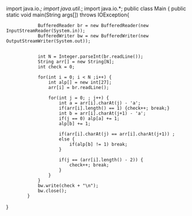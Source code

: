 import java.io.*;
import java.util.*;
import java.io.*;
public class Main {
			public static void main(String args[]) throws IOException{
				
				BufferedReader br = new BufferedReader(new InputStreamReader(System.in));
				BufferedWriter bw = new BufferedWriter(new OutputStreamWriter(System.out));
				
				
				int N = Integer.parseInt(br.readLine());
				String arr[] = new String[N];
				int check = 0;
				
				for(int i = 0; i < N ;i++) {
					int alp[] = new int[27];
					arr[i] = br.readLine();
							
					for(int j = 0; ; j++) {
						int a = arr[i].charAt(j) - 'a';
						if(arr[i].length() == 1) {check++; break;}
						int b = arr[i].charAt(j+1) - 'a';
						if(j == 0) alp[a] += 1; 
						alp[b] += 1;
						
						if(arr[i].charAt(j) == arr[i].charAt(j+1)) ;
						else {
							if(alp[b] != 1) break;
						}
						
						if(j == (arr[i].length() - 2)) {
							check++; break;
						}
					}
				}
				bw.write(check + "\n");
				bw.close();
			}
}
